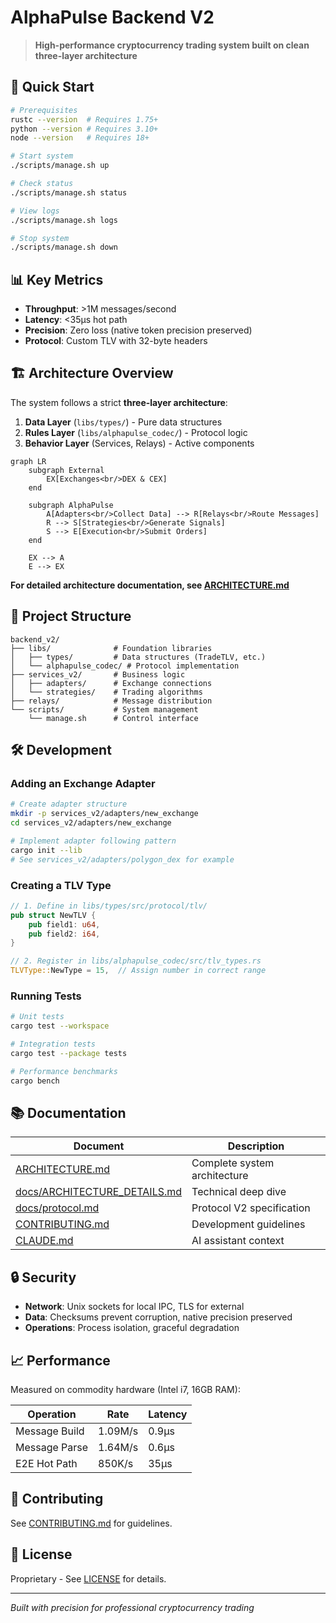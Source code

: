# AlphaPulse Backend V2

> **High-performance cryptocurrency trading system built on clean three-layer architecture**

## 🚀 Quick Start

```bash
# Prerequisites
rustc --version  # Requires 1.75+
python --version # Requires 3.10+
node --version   # Requires 18+

# Start system
./scripts/manage.sh up

# Check status
./scripts/manage.sh status

# View logs
./scripts/manage.sh logs

# Stop system
./scripts/manage.sh down
```

## 📊 Key Metrics

- **Throughput**: >1M messages/second
- **Latency**: <35μs hot path
- **Precision**: Zero loss (native token precision preserved)
- **Protocol**: Custom TLV with 32-byte headers

## 🏗️ Architecture Overview

The system follows a strict **three-layer architecture**:

1. **Data Layer** (`libs/types/`) - Pure data structures
2. **Rules Layer** (`libs/alphapulse_codec/`) - Protocol logic  
3. **Behavior Layer** (Services, Relays) - Active components

```mermaid
graph LR
    subgraph External
        EX[Exchanges<br/>DEX & CEX]
    end
    
    subgraph AlphaPulse
        A[Adapters<br/>Collect Data] --> R[Relays<br/>Route Messages]
        R --> S[Strategies<br/>Generate Signals]
        S --> E[Execution<br/>Submit Orders]
    end
    
    EX --> A
    E --> EX
```

**For detailed architecture documentation, see [ARCHITECTURE.md](ARCHITECTURE.md)**

## 📁 Project Structure

```
backend_v2/
├── libs/              # Foundation libraries
│   ├── types/         # Data structures (TradeTLV, etc.)
│   └── alphapulse_codec/ # Protocol implementation
├── services_v2/       # Business logic
│   ├── adapters/      # Exchange connections
│   └── strategies/    # Trading algorithms
├── relays/            # Message distribution
└── scripts/           # System management
    └── manage.sh      # Control interface
```

## 🛠️ Development

### Adding an Exchange Adapter
```bash
# Create adapter structure
mkdir -p services_v2/adapters/new_exchange
cd services_v2/adapters/new_exchange

# Implement adapter following pattern
cargo init --lib
# See services_v2/adapters/polygon_dex for example
```

### Creating a TLV Type
```rust
// 1. Define in libs/types/src/protocol/tlv/
pub struct NewTLV {
    pub field1: u64,
    pub field2: i64,
}

// 2. Register in libs/alphapulse_codec/src/tlv_types.rs
TLVType::NewType = 15,  // Assign number in correct range
```

### Running Tests
```bash
# Unit tests
cargo test --workspace

# Integration tests
cargo test --package tests

# Performance benchmarks
cargo bench
```

## 📚 Documentation

| Document | Description |
|----------|------------|
| [ARCHITECTURE.md](ARCHITECTURE.md) | Complete system architecture |
| [docs/ARCHITECTURE_DETAILS.md](docs/ARCHITECTURE_DETAILS.md) | Technical deep dive |
| [docs/protocol.md](docs/protocol.md) | Protocol V2 specification |
| [CONTRIBUTING.md](CONTRIBUTING.md) | Development guidelines |
| [CLAUDE.md](CLAUDE.md) | AI assistant context |

## 🔒 Security

- **Network**: Unix sockets for local IPC, TLS for external
- **Data**: Checksums prevent corruption, native precision preserved
- **Operations**: Process isolation, graceful degradation

## 📈 Performance

Measured on commodity hardware (Intel i7, 16GB RAM):

| Operation | Rate | Latency |
|-----------|------|---------|
| Message Build | 1.09M/s | 0.9μs |
| Message Parse | 1.64M/s | 0.6μs |
| E2E Hot Path | 850K/s | 35μs |

## 🤝 Contributing

See [CONTRIBUTING.md](CONTRIBUTING.md) for guidelines.

## 📄 License

Proprietary - See [LICENSE](LICENSE) for details.

---

*Built with precision for professional cryptocurrency trading*